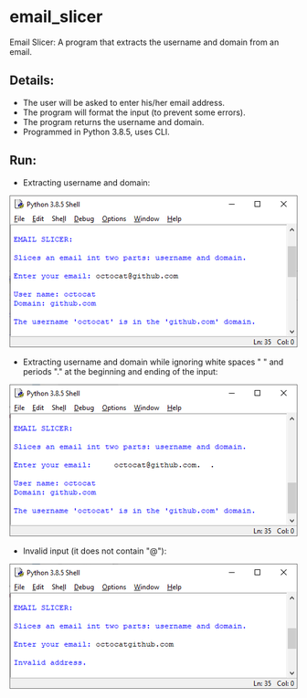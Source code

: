 # email_slicer
Email Slicer: A program that extracts the username and domain from an email.

## Details:
- The user will be asked to enter his/her email address.
- The program will format the input (to prevent some errors).
- The program returns the username and domain.
- Programmed in Python 3.8.5, uses CLI. 

## Run:
- Extracting username and domain:
<p align="center"> <img src="https://github.com/irving-rs/email_slicer/blob/main/Program_Execution_1.png"> </p>

- Extracting username and domain while ignoring white spaces " " and periods "." at the beginning and ending of the input:
<p align="center"> <img src="https://github.com/irving-rs/email_slicer/blob/main/Program_Execution_2.png"> </p>

- Invalid input (it does not contain "@"):
<p align="center"> <img src="https://github.com/irving-rs/email_slicer/blob/main/Program_Execution_3.png"> </p>
